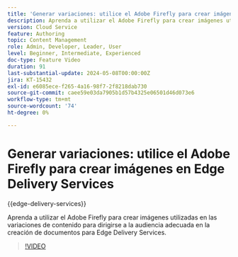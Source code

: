 ```yaml
---
title: 'Generar variaciones: utilice el Adobe Firefly para crear imágenes en Edge Delivery Services'
description: Aprenda a utilizar el Adobe Firefly para crear imágenes utilizadas en las variaciones de contenido para dirigirse a la audiencia adecuada en la creación de documentos para Edge Delivery Services.
version: Cloud Service
feature: Authoring
topic: Content Management
role: Admin, Developer, Leader, User
level: Beginner, Intermediate, Experienced
doc-type: Feature Video
duration: 91
last-substantial-update: 2024-05-08T00:00:00Z
jira: KT-15432
exl-id: e6085ece-f265-4a16-98f7-2f8218dab730
source-git-commit: caee59e03da7905b1d57b4325e06501d46d073e6
workflow-type: tm+mt
source-wordcount: '74'
ht-degree: 0%

---
```


# Generar variaciones: utilice el Adobe Firefly para crear imágenes en Edge Delivery Services

{{edge-delivery-services}}

Aprenda a utilizar el Adobe Firefly para crear imágenes utilizadas en las variaciones de contenido para dirigirse a la audiencia adecuada en la creación de documentos para Edge Delivery Services.

>[!VIDEO](https://video.tv.adobe.com/v/3428794/?learn=on)
